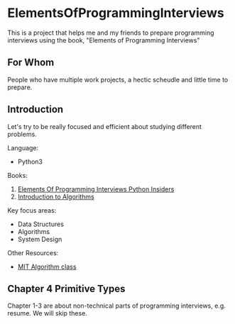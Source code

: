 # ElementsOfProgrammingInterviews
This is a project that helps me and my friends to prepare programming interviews using the book, "Elements of Programming Interviews"

## For Whom
People who have multiple work projects, a hectic scheudle and little time to prepare.  

## Introduction
Let's try to be really focused and efficient about studying different problems. 

Language: 
- Python3

Books:
1. [Elements Of Programming Interviews Python Insiders](https://www.amazon.com/Elements-Programming-Interviews-Python-Insiders/dp/1537713949/ref=pd_lpo_sbs_14_img_1?_encoding=UTF8&psc=1&refRID=VBRYDAK8D3MC47K12V2Z)
2. [Introduction to Algorithms](https://www.amazon.com/Introduction-Algorithms-3rd-MIT-Press/dp/0262033844)

Key focus areas:
- Data Structures
- Algorithms
- System Design

Other Resources:
- [MIT Algorithm class](https://ocw.mit.edu/courses/electrical-engineering-and-computer-science/6-006-introduction-to-algorithms-fall-2011/lecture-videos/)

## Chapter 4 Primitive Types

Chapter 1-3 are about non-technical parts of programming interviews, e.g. resume. We will skip these. 

